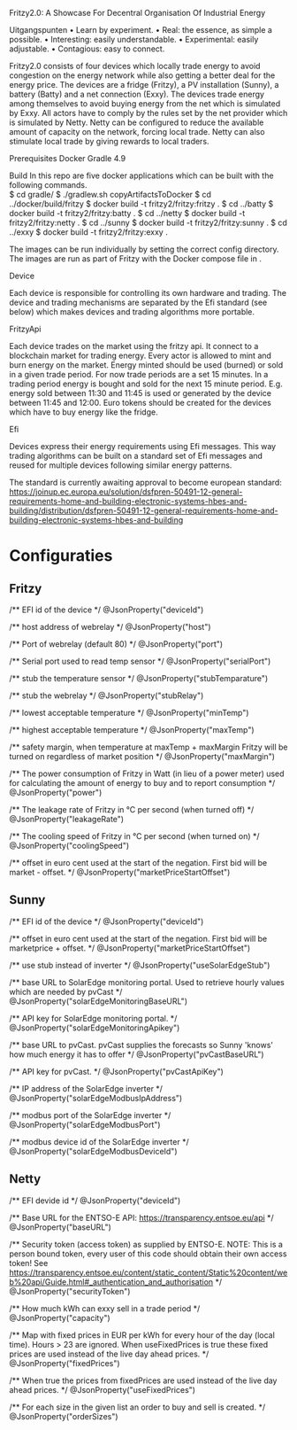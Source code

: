 Fritzy2.0: A Showcase For Decentral Organisation Of Industrial Energy

Uitgangspunten
• Learn by experiment.
• Real: the essence, as simple a possible.
• Interesting: easily understandable.
• Experimental: easily adjustable.
• Contagious: easy to connect.

Fritzy2.0 consists of four devices which locally trade energy to avoid congestion on the energy network while also getting a better deal for the energy price. The devices are a fridge (Fritzy), a PV installation (Sunny), a battery (Batty) and a net connection (Exxy). The devices trade energy among themselves to avoid buying energy from the net which is simulated by Exxy. All actors have to comply by the rules set by the net provider which is simulated by Netty. Netty can be configured to reduce the available amount of capacity on the network, forcing local trade. Netty can also stimulate local trade by giving rewards to local traders. 

Prerequisites
Docker <TODO version>
Gradle 4.9

Build
In this repo are five docker applications which can be built with the following commands.   
$ cd gradle/
$ ./gradlew.sh copyArtifactsToDocker
$ cd ../docker/build/fritzy
$ docker build -t fritzy2/fritzy:fritzy .
$ cd ../batty
$ docker build -t fritzy2/fritzy:batty .
$ cd ../netty
$ docker build -t fritzy2/fritzy:netty .
$ cd ../sunny
$ docker build -t fritzy2/fritzy:sunny .
$ cd ../exxy
$ docker build -t fritzy2/fritzy:exxy .

The images can be run individually by setting the correct config directory. The images are run as part of Fritzy with the Docker compose file in <TODO set fritzy git url>.

Device

Each device is responsible for controlling its own hardware and trading. The device and trading mechanisms are separated by the Efi standard (see below) which makes devices and trading algorithms more portable.

FritzyApi

Each device trades on the market using the fritzy api. It connect to a blockchain market for trading energy. Every actor is allowed to mint and burn energy on the market. Energy minted should be used (burned) or sold in a given trade period. For now trade periods are a set 15 minutes. In a trading period energy is bought and sold for the next 15 minute period. E.g. energy sold between 11:30 and 11:45 is used or generated by the device between 11:45 and 12:00. Euro tokens should be created for the devices which have to buy energy like the fridge.  

Efi

Devices express their energy requirements using Efi messages. This way trading algorithms can be built on a standard set of Efi messages and reused for multiple devices following similar energy patterns. 

The standard is currently awaiting approval to become european standard:
https://joinup.ec.europa.eu/solution/dsfpren-50491-12-general-requirements-home-and-building-electronic-systems-hbes-and-building/distribution/dsfpren-50491-12-general-requirements-home-and-building-electronic-systems-hbes-and-building

# Configuraties

## Fritzy
/** EFI id of the device */
@JsonProperty("deviceId")

/** host address of webrelay */
@JsonProperty("host")

/** Port of webrelay (default 80) */
@JsonProperty("port")

/** Serial port used to read temp sensor */
@JsonProperty("serialPort")

/** stub the temperature sensor */
@JsonProperty("stubTemparature")

/** stub the webrelay */
@JsonProperty("stubRelay")

/** lowest acceptable temperature */
@JsonProperty("minTemp")

/** highest acceptable temperature */
@JsonProperty("maxTemp")

/** safety margin, when temperature at maxTemp + maxMargin Fritzy will be turned on regardless of market position */
@JsonProperty("maxMargin")

/**  The power consumption of Fritzy in Watt (in lieu of a power meter) used for calculating the amount of energy to buy and to report consumption */
@JsonProperty("power")

/** The leakage rate of Fritzy in °C per second (when turned off) */
@JsonProperty("leakageRate")

/** The cooling speed of Fritzy in °C per second (when turned on) */
@JsonProperty("coolingSpeed")

/** offset in euro cent used at the start of the negation. First bid will be market - offset. */
@JsonProperty("marketPriceStartOffset")


## Sunny
/** EFI id of the device */
@JsonProperty("deviceId")

/** offset in euro cent used at the start of the negation. First bid will be marketprice + offset. */
@JsonProperty("marketPriceStartOffset")

/** use stub instead of inverter */
@JsonProperty("useSolarEdgeStub")

/** base URL to SolarEdge monitoring portal. Used to retrieve hourly values which are needed by pvCast */
@JsonProperty("solarEdgeMonitoringBaseURL")

/** API key for SolarEdge monitoring portal. */
@JsonProperty("solarEdgeMonitoringApikey")

/** base URL to pvCast. pvCast supplies the forecasts so Sunny 'knows' how much energy it has to offer */
@JsonProperty("pvCastBaseURL")

/** API key for pvCast. */
@JsonProperty("pvCastApiKey")

/** IP address of the SolarEdge inverter */
@JsonProperty("solarEdgeModbusIpAddress")

/** modbus port of the SolarEdge inverter */
@JsonProperty("solarEdgeModbusPort")

/** modbus device id of the SolarEdge inverter */
@JsonProperty("solarEdgeModbusDeviceId")


## Netty
/** EFI devide id */
@JsonProperty("deviceId")

/** Base URL for the ENTSO-E API: https://transparency.entsoe.eu/api */
@JsonProperty("baseURL")

/**  Security token (access token) as supplied by ENTSO-E.
NOTE: This is a person bound token, every user of this code should obtain their own access token! See https://transparency.entsoe.eu/content/static_content/Static%20content/web%20api/Guide.html#_authentication_and_authorisation */
@JsonProperty("securityToken")

/** How much kWh can exxy sell in a trade period */
@JsonProperty("capacity")

/** Map with fixed prices in EUR per kWh for every hour of the day (local time). Hours > 23 are ignored. When useFixedPrices is true these fixed prices are used instead of the live day ahead prices. */
@JsonProperty("fixedPrices")

/** When true the prices from fixedPrices are used instead of the live day ahead prices. */
@JsonProperty("useFixedPrices")

/** For each size in the given list an order to buy and sell is created. */
@JsonProperty("orderSizes")

